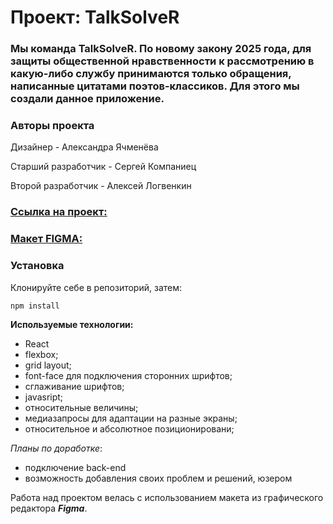 # Проект: TalkSolveR

### Мы команда TalkSolveR. По новому закону 2025 года, для защиты общественной нравственности к рассмотрению в какую-либо службу принимаются только обращения, написанные цитатами поэтов-классиков. Для этого мы создали данное приложение.

### Авторы проекта
Дизайнер - Александра Ячменёва

Старший разработчик - Сергей Компаниец

Второй разработчик - Алексей Логвенкин

### [Ссылка на проект:](https://delightvlg.github.io/talksolver/)

### [Макет FIGMA:](https://www.figma.com/file/CiSXP9BagAKU0K5lKumtID/hackathon_2025?node-id=0%3A1)


### Установка

Клонируйте себе в репозиторий, затем:

```
npm install
```

**Используемые технологии:**
* React
* flexbox;
* grid layout;
* font-face для подключения сторонних шрифтов;
* сглаживание шрифтов;
* javasript;
* относительные величины;
* медиазапросы для адаптации на разные экраны;
* относительное и абсолютное позиционировани;



*Планы по доработке*:  
*  подключение back-end
*  возможность добавления своих проблем и решений, юзером

Работа над проектом велась с использованием макета из графического редактора **_Figma_**.
